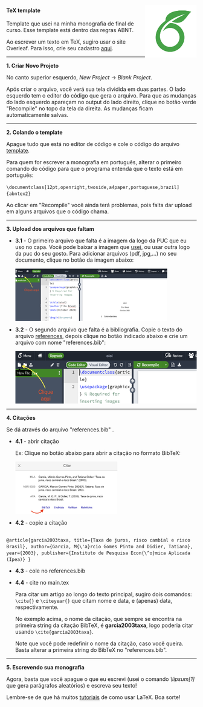 <a href='https://github.com/titogbruni/template_thesis'><img src='https://github.com/titogbruni/template_thesis/blob/main/images_README/logo_README.png' align="right" height="139" /></a>

#### **TeX template**

Template que usei na minha monografia de final de curso. Esse template está dentro das regras ABNT. 

Ao escrever um texto em TeX, sugiro usar o site Overleaf. Para isso, crie seu cadastro [aqui](https://www.overleaf.com/login).

---------------------------------------------------

**1. Criar Novo Projeto**

No canto superior esquerdo, *New Project* $\rightarrow$ *Blank Project*.  

Após criar o arquivo, você verá sua tela dividida em duas partes. O lado esquerdo tem o editor do código que gera o arquivo. Para que as mudanças do lado esquerdo apareçam no output do lado direito, clique no botão verde "Recompile" no topo da tela da direita. As mudanças ficam automaticamente salvas. 

----------------------------------------------------

**2. Colando o template**

Apague tudo que está no editor de código e cole o código do arquivo [template](https://github.com/titogbruni/template_thesis/blob/main/template.tex).

Para quem for escrever a monografia em português, alterar o primeiro comando do código para que o programa entenda que o texto está em português:

`\documentclass[12pt,openright,twoside,a4paper,portuguese,brazil]{abntex2}`

Ao clicar em "Recompile" você ainda terá problemas, pois falta dar upload em alguns arquivos que o código chama. 

---------------------------------------------------

**3. Upload dos arquivos que faltam**

 - **3.1** - O primeiro arquivo que falta é a imagem da logo da PUC que eu uso no capa. Você pode baixar a imagem que [usei](https://github.com/titogbruni/template_thesis/blob/main/logo_puc.png), ou usar outra logo da puc do seu gosto. Para adicionar arquivos (pdf, jpg,...) no seu documento, clique no botão da imagem abaixo:

   <a href='https://github.com/titogbruni/template_thesis'><img src='https://github.com/titogbruni/template_thesis/blob/main/images_README/upload_logo.png' align="top" height="139" /></a>


- **3.2** - O segundo arquivo que falta é a bibliografia. Copie o texto do arquivo    [references](https://github.com/titogbruni/template_thesis/blob/main/references.tex), depois clique no botão indicado abaixo e crie um arquivo com nome "references.bib":

   <a href='https://github.com/titogbruni/template_thesis'><img src='https://github.com/titogbruni/template_thesis/blob/main/images_README/reference_img.png' align="top" height="139" /></a>

----------------------------------------

**4. Citações**

Se dá através do arquivo "references.bib" .

 - **4.1** - abrir citação

   Ex: Clique no botão abaixo para abrir a citação no formato BibTeX:

   <a href='https://github.com/titogbruni/template_thesis'><img      src='https://github.com/titogbruni/template_thesis/blob/main/images_README/citation.png' align="top" height="139" /></a>


 - **4.2** - copie a citação

   <pre>
`@article{garcia2003taxa,
  title={Taxa de juros, risco cambial e risco Brasil},
  author={Garcia, M{\'a}rcio Gomes Pinto and Didier, Tatiana},
  year={2003},
  publisher={Instituto de Pesquisa Econ{\^o}mica Aplicada (Ipea)}
}`
   </pre>

 - **4.3** - cole no references.bib

 - **4.4** - cite no main.tex

   Para citar um artigo ao longo do texto principal, sugiro dois comandos: `\cite{}` e `\citeyear{}` que citam nome e data, e (apenas) data, respectivamente. 

   No exemplo acima, o nome da citação, que sempre se encontra na primeira string da citação BibTeX, é **garcia2003taxa**, logo poderia citar usando `\cite{garcia2003taxa}`.

   Note que você pode redefinir o nome da citação, caso você queira. Basta alterar a  primeira string do BibTeX no "references.bib".


----------------------------------------

**5. Escrevendo sua monografia**

Agora, basta que você apague o que eu escrevi (usei o comando *\lipsum[1]* que gera parágrafos aleatórios) e escreva seu texto! 

Lembre-se de que há muitos [tutoriais](https://www.overleaf.com/learn/latex/Learn_LaTeX_in_30_minutes) de como usar LaTeX. Boa sorte!





